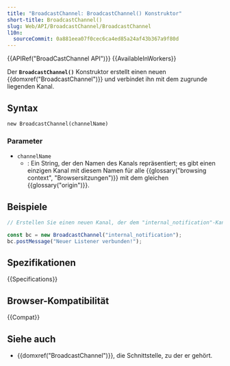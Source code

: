 ```yaml
---
title: "BroadcastChannel: BroadcastChannel() Konstruktor"
short-title: BroadcastChannel()
slug: Web/API/BroadcastChannel/BroadcastChannel
l10n:
  sourceCommit: 0a881eea07f0cec6ca4ed85a24af43b367a9f80d
---
```


{{APIRef("BroadCastChannel API")}} {{AvailableInWorkers}}

Der **`BroadcastChannel()`** Konstruktor erstellt einen neuen
{{domxref("BroadcastChannel")}} und verbindet ihn mit dem zugrunde liegenden Kanal.

## Syntax

```js-nolint
new BroadcastChannel(channelName)
```

### Parameter

- `channelName`
  - : Ein String, der den Namen des Kanals repräsentiert; es gibt einen einzigen Kanal mit diesem Namen für alle {{glossary("browsing context", "Browsersitzungen")}} mit dem gleichen {{glossary("origin")}}.

## Beispiele

```js
// Erstellen Sie einen neuen Kanal, der dem "internal_notification"-Kanal lauscht.

const bc = new BroadcastChannel("internal_notification");
bc.postMessage("Neuer Listener verbunden!");
```

## Spezifikationen

{{Specifications}}

## Browser-Kompatibilität

{{Compat}}

## Siehe auch

- {{domxref("BroadcastChannel")}}, die Schnittstelle, zu der er gehört.
